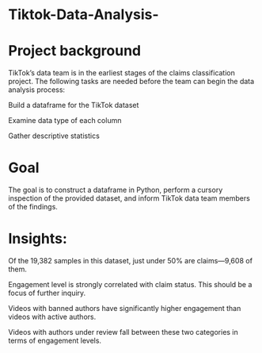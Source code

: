 # Tiktok-Data-Analysis-

# Project background
TikTok’s data team is in the earliest stages of the claims classification project. The following tasks are needed before the team can begin the data analysis process:

Build a dataframe for the TikTok dataset

Examine data type of each column

Gather descriptive statistics

# Goal
The goal is to construct a dataframe in Python, perform a cursory inspection of the provided dataset, and inform TikTok data team members of the findings.

# Insights:

Of the 19,382 samples in this dataset, just under 50% are claims—9,608 of them.

Engagement level is strongly correlated with claim status. This should be a focus of further inquiry.

Videos with banned authors have significantly higher engagement than videos with active authors. 

Videos with authors under review fall between these two categories in terms of engagement levels.

